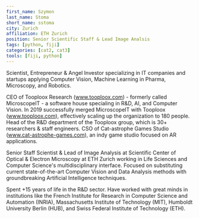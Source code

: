 ```yaml
---
first_name: Szymon
last_name: Stoma
short_name: sstoma
city: Zurich
affiliation: ETH Zurich
position: Senior Scientific Staff & Lead Image Analsis
tags: [python, fiji]
categories: [cat2, cat3]
tools: [fiji, python]
---
```


Scientist, Entrepreneur & Angel Investor specializing in IT companies and startups applying Computer Vision, Machine Learning in Pharma, Microscopy, and Robotics. 

CEO of Tooploox Research (www.tooploox.com) - formerly called MicroscopeIT - a software house specialing in R&D, AI, and Computer Vision.  In 2019 successfully merged MicroscopeIT with Tooploox (www.tooploox.com), effectively scaling up the organization to 180 people. Head of the R&D department of the Tooploox group, which is 30+ researchers & staff engineers. CSO of Cat-astrophe Games Studio (www.cat-astrophe-games.com), an indy game studio focused on AR applications.

Senior Staff Scientist & Lead of Image Analysis at Scientific Center of Optical & Electron Microscopy at ETH Zurich working in Life Sciences and Computer Science's multidisciplinary interface. Focused on substituting current state-of-the-art Computer Vision and Data Analysis methods with groundbreaking Artificial Intelligence techniques.

Spent +15 years of life in the R&D sector. Have worked with great minds in institutions like the French Institute for Research in Computer Science and Automation (INRIA), Massachusetts Institute of Technology (MIT), Humboldt University Berlin (HUB), and Swiss Federal Institute of Technology (ETH). 


